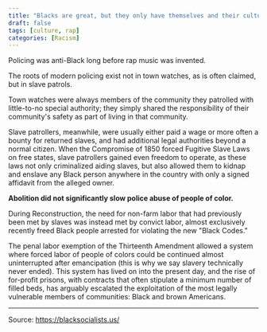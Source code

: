 ```yaml
---
title: "Blacks are great, but they only have themselves and their culture to blame when they get shot by cops. I support Black rights, but when they have songs about killing cops, don't blame them when they shoot back."
draft: false
tags: [culture, rap]
categories: [Racism]
---
```


Policing was anti-Black long before rap music was invented.  
  
The roots of modern policing exist not in town watches, as is often claimed, but in slave patrols.  
  
Town watches were always members of the community they patrolled with little-to-no special authority; they simply shared the responsibility of their community's safety as part of living in that community.  
  
Slave patrollers, meanwhile, were usually either paid a wage or more often a bounty for returned slaves, and had additional legal authorities beyond a normal citizen. When the Compromise of 1850 forced Fugitive Slave Laws on free states, slave patrollers gained even freedom to operate, as these laws not only criminalized aiding slaves, but also allowed them to kidnap and enslave any Black person anywhere in the country with only a signed affidavit from the alleged owner.  
  
**Abolition did not significantly slow police abuse of people of color.**  
  
During Reconstruction, the need for non-farm labor that had previously been met by slaves was instead met by convict labor, almost exclusively recently freed Black people arrested for violating the new "Black Codes."  
  
The penal labor exemption of the Thirteenth Amendment allowed a system where forced labor of people of colors could be continued almost uninterrupted after emancipation (this is why we say slavery technically never ended). This system has lived on into the present day, and the rise of for-profit prisons, with contracts that often stipulate a minimum number of filled beds, has arguably escalated the exploitation of the most legally vulnerable members of communities: Black and brown Americans.

----
Source: https://blacksocialists.us/

